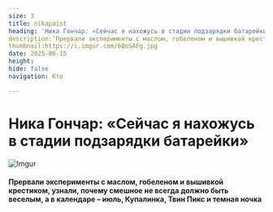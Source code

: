 ```yaml
---
size: 3
title: nikapaint
heading: 'Ника Гончар: «Сейчас я нахожусь в стадии подзарядки батарейки»'
description:'Прервали эксперименты с маслом, гобеленом и вышивкой крестиком, узнали, почему смешное не всегда должно быть веселым, а в календаре – июль, Купалинка, Твин Пикс и темная ночка.'
thumbnail:https://i.imgur.com/6QoSAFg.jpg 
date: 2025-06-15
height: 
hide: false
navigation: Кто

---
```

# Ника Гончар: «Сейчас я нахожусь в стадии подзарядки батарейки»

![Imgur](https://i.imgur.com/yUWeipJ.jpg)

#### Прервали эксперименты с маслом, гобеленом и вышивкой крестиком, узнали, почему смешное не всегда должно быть веселым, а в календаре – июль, Купалинка, Твин Пикс и темная ночка
